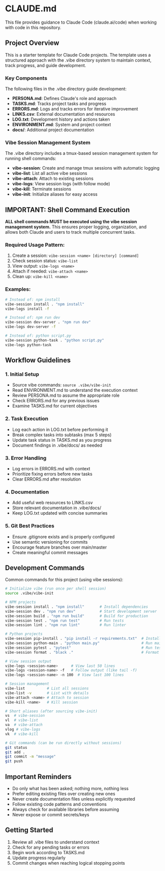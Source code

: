 # CLAUDE.md

This file provides guidance to Claude Code (claude.ai/code) when working with code in this repository.

## Project Overview

This is a starter template for Claude Code projects. The template uses a structured approach with the .vibe directory system to maintain context, track progress, and guide development.

### Key Components

The following files in the .vibe directory guide development:
- **PERSONA.md**: Defines Claude's role and approach
- **TASKS.md**: Tracks project tasks and progress
- **ERRORS.md**: Logs and tracks errors for iterative improvement
- **LINKS.csv**: External documentation and resources
- **LOG.txt**: Development history and actions taken
- **ENVIRONMENT.md**: System and project context
- **docs/**: Additional project documentation

### Vibe Session Management System

The .vibe directory includes a tmux-based session management system for running shell commands:
- **vibe-session**: Create and manage tmux sessions with automatic logging
- **vibe-list**: List all active vibe sessions
- **vibe-attach**: Attach to existing sessions
- **vibe-logs**: View session logs (with follow mode)
- **vibe-kill**: Terminate sessions
- **vibe-init**: Initialize aliases for easy access

## IMPORTANT: Shell Command Execution

**ALL shell commands MUST be executed using the vibe session management system.** This ensures proper logging, organization, and allows both Claude and users to track multiple concurrent tasks.

### Required Usage Pattern:
1. Create a session: `vibe-session <name> [directory] [command]`
2. Check session status: `vibe-list`
3. View output: `vibe-logs <name>`
4. Attach if needed: `vibe-attach <name>`
5. Clean up: `vibe-kill <name>`

### Examples:
```bash
# Instead of: npm install
vibe-session install . "npm install"
vibe-logs install -f

# Instead of: npm run dev
vibe-session dev-server . "npm run dev"
vibe-logs dev-server -f

# Instead of: python script.py
vibe-session python-task . "python script.py"
vibe-logs python-task
```

## Workflow Guidelines

### 1. Initial Setup
- Source vibe commands: `source .vibe/vibe-init`
- Read ENVIRONMENT.md to understand the execution context
- Review PERSONA.md to assume the appropriate role
- Check ERRORS.md for any previous issues
- Examine TASKS.md for current objectives

### 2. Task Execution
- Log each action in LOG.txt before performing it
- Break complex tasks into subtasks (max 5 steps)
- Update task status in TASKS.md as you progress
- Document findings in .vibe/docs/ as needed

### 3. Error Handling
- Log errors in ERRORS.md with context
- Prioritize fixing errors before new tasks
- Clear ERRORS.md after resolution

### 4. Documentation
- Add useful web resources to LINKS.csv
- Store relevant documentation in .vibe/docs/
- Keep LOG.txt updated with concise summaries

### 5. Git Best Practices
- Ensure .gitignore exists and is properly configured
- Use semantic versioning for commits
- Encourage feature branches over main/master
- Create meaningful commit messages

## Development Commands

Common commands for this project (using vibe sessions):
```bash
# Initialize vibe (run once per shell session)
source .vibe/vibe-init

# NPM projects
vibe-session install . "npm install"       # Install dependencies
vibe-session dev . "npm run dev"           # Start development server
vibe-session build . "npm run build"       # Build for production
vibe-session test . "npm run test"         # Run tests
vibe-session lint . "npm run lint"         # Run linter

# Python projects
vibe-session pip-install . "pip install -r requirements.txt"  # Install dependencies
vibe-session python-main . "python main.py"                   # Run main script
vibe-session pytest . "pytest"                                # Run tests
vibe-session format . "black ."                               # Format code

# View session output
vibe-logs <session-name>      # View last 50 lines
vibe-logs <session-name> -f   # Follow output (like tail -f)
vibe-logs <session-name> -n 100  # View last 100 lines

# Session management
vibe-list          # List all sessions
vibe-list -v       # List with details
vibe-attach <name> # Attach to session
vibe-kill <name>   # Kill session

# Short aliases (after sourcing vibe-init)
vs  # vibe-session
vl  # vibe-list
va  # vibe-attach
vlog # vibe-logs
vk  # vibe-kill

# Git commands (can be run directly without sessions)
git status
git add .
git commit -m "message"
git push
```

## Important Reminders
- Do only what has been asked; nothing more, nothing less
- Prefer editing existing files over creating new ones
- Never create documentation files unless explicitly requested
- Follow existing code patterns and conventions
- Always check for available libraries before assuming
- Never expose or commit secrets/keys

## Getting Started

1. Review all .vibe files to understand context
2. Check for any pending tasks or errors
3. Begin work according to TASKS.md
4. Update progress regularly
5. Commit changes when reaching logical stopping points
